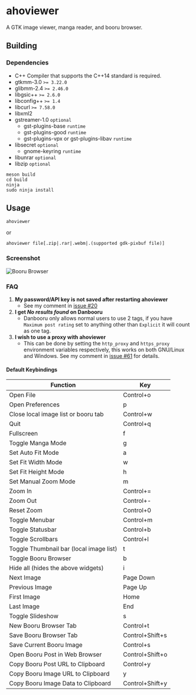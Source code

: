 # ahoviewer

A GTK image viewer, manga reader, and booru browser.

## Building
### Dependencies
* C++ Compiler that supports the C++14 standard is required.
* gtkmm-3.0 `>= 3.22.0`
* glibmm-2.4 `>= 2.46.0`
* libgsic++ `>= 2.6.0`
* libconfig++ `>= 1.4`
* libcurl `>= 7.58.0`
* libxml2
* gstreamer-1.0 `optional`
    * gst-plugins-base `runtime`
    * gst-plugins-good `runtime`
    * gst-plugins-vpx or gst-plugins-libav `runtime`
* libsecret `optional`
    * gnome-keyring `runtime`
* libunrar `optional`
* libzip `optional`

```
meson build
cd build
ninja
sudo ninja install
```

## Usage

    ahoviewer

or

    ahoviewer file[.zip|.rar|.webm|.(supported gdk-pixbuf file)]

### Screenshot
![Booru Browser](https://camo.githubusercontent.com/ad37a28fc1f47a41d1c79409ab31e3e01a1507e9/68747470733a2f2f692e696d6775722e636f6d2f486e47656368662e676966)

### FAQ
1. **My password/API key is not saved after restarting ahoviewer**
   * See my comment in [issue #20](https://github.com/ahodesuka/ahoviewer/issues/20#issuecomment-157997909)
2. **I get *No results found* on Danbooru**
   * Danbooru only allows normal users to use 2 tags, if you have `Maximum post rating` set to anything other than `Explicit` it will count as one tag.
3. **I wish to use a proxy with ahoviewer**
   * This can be done by setting the `http_proxy` and `https_proxy` environment variables respectively, this works on both GNU/Linux and Windows.  See my comment in [issue #61](https://github.com/ahodesuka/ahoviewer/issues/61#issuecomment-354694187) for details.

#### Default Keybindings
| Function                                  | Key             |
| ----------------------------------------- | --------------- |
| Open File                                 | Control+o       |
| Open Preferences                          | p               |
| Close local image list or booru tab       | Control+w       |
| Quit                                      | Control+q       |
| Fullscreen                                | f               |
| Toggle Manga Mode                         | g               |
| Set Auto Fit Mode                         | a               |
| Set Fit Width Mode                        | w               |
| Set Fit Height Mode                       | h               |
| Set Manual Zoom Mode                      | m               |
| Zoom In                                   | Control+=       |
| Zoom Out                                  | Control+-       |
| Reset Zoom                                | Control+0       |
| Toggle Menubar                            | Control+m       |
| Toggle Statusbar                          | Control+b       |
| Toggle Scrollbars                         | Control+l       |
| Toggle Thumbnail bar (local image list)   | t               |
| Toggle Booru Browser                      | b               |
| Hide all (hides the above widgets)        | i               |
| Next Image                                | Page Down       |
| Previous Image                            | Page Up         |
| First Image                               | Home            |
| Last Image                                | End             |
| Toggle Slideshow                          | s               |
| New Booru Browser Tab                     | Control+t       |
| Save Booru Browser Tab                    | Control+Shift+s |
| Save Current Booru Image                  | Control+s       |
| Open Booru Post in Web Browser            | Control+Shift+o |
| Copy Booru Post URL to Clipboard          | Control+y       |
| Copy Booru Image URL to Clipboard         | y               |
| Copy Booru Image Data to Clipboard        | Control+Shift+y |
